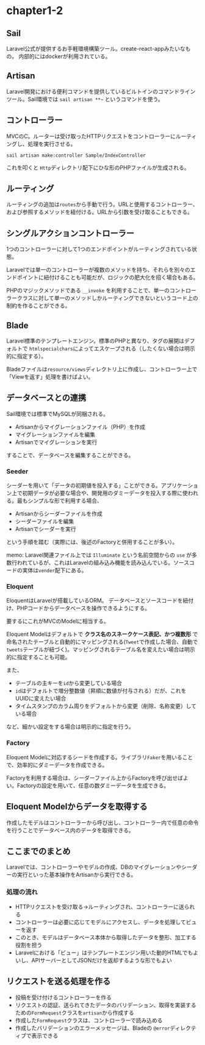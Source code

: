 # chapter1-2

## Sail

Laravel公式が提供するお手軽環境構築ツール。create-react-appみたいなもの。
内部的にはdockerが利用されている。

## Artisan

Laravel開発における便利コマンドを提供しているビルトインのコマンドラインツール。Sail環境では `sail artisan **~` というコマンドを使う。

## コントローラー

MVCのC。ルーターは受け取ったHTTPリクエストをコントローラーにルーティングし、処理を実行させる。

```shell
sail artisan make:controller Sample/IndexController
```

これを叩くと `Http`ディレクトリ配下にひな形のPHPファイルが生成される。

## ルーティング

ルーティングの追加は`routes`から手動で行う。URLと使用するコントローラー、および参照するメソッドを紐付ける。URLから引数を受け取ることもできる。

## シングルアクションコントローラー

1つのコントローラーに対して1つのエンドポイントがルーティングされている状態。

Laravelでは単一のコントローラーが複数のメソッドを持ち、それらを別々のエンドポイントに紐付けることも可能だが、ロジックの肥大化を招く場合もある。

PHPのマジックメソッドである `__invoke` を利用することで、単一のコントローラークラスに対して単一のメソッドしかルーティングできないというコード上の制約を作ることができる。

## Blade

Laravel標準のテンプレートエンジン。標準のPHPと異なり、タグの展開はデフォルトで `htmlspecialchars`によってエスケープされる（したくない場合は明示的に指定する）。

Bladeファイルは`resource/views`ディレクトリ上に作成し、コントローラー上で「Viewを返す」処理を書けばよい。

## データベースとの連携

Sail環境では標準でMySQLが同梱される。

- Artisanからマイグレーションファイル（PHP）を作成
- マイグレーションファイルを編集
- Artisanでマイグレーションを実行

することで、データベースを編集することができる。

### Seeder

シーダーを用いて「データの初期値を投入する」ことができる。アプリケーション上で初期データが必要な場合や、開発用のダミーデータを投入する際に使われる。最もシンプルな形で利用する場合、

- Artisanからシーダーファイルを作成
- シーダーファイルを編集
- Artisanでシーダーを実行

という手順を踏む（実際には、後述のFactoryと併用することが多い）。

memo: Laravel関連ファイル上では `Illuminate` という名前空間からの `use` が多数行われているが、これはLaravelの組み込み機能を読み込んでいる。ソースコードの実体は`vender`配下にある。

### Eloquent

EloquentはLaravelが搭載しているORM。
データベースとソースコードを紐付け、PHPコードからデータベースを操作できるようにする。

要するにこれがMVCのModelに相当する。

Eloquent Modelはデフォルトで **クラス名のスネークケース表記、かつ複数形** で命名されたテーブルと自動的にマッピングされる(`Tweet`で作成した場合、自動で`tweets`テーブルが紐づく)。マッピングされるテーブル名を変えたい場合は明示的に指定することも可能。

また、

- テーブルの主キーを`id`から変更している場合
- `id`はデフォルトで増分整数値（昇順に数値が付与される）だが、これをUUIDに変えたい場合
- タイムスタンプのカラム周りをデフォルトから変更（削除、名称変更）している場合

など、細かい設定をする場合は明示的に指定を行う。

### Factory

Eloquent Modelに対応するシードを作成する。ライブラリ`Faker`を用いることで、効率的にダミーデータを作成できる。

Factoryを利用する場合は、シーダーファイル上からFactoryを呼び出せばよい。Factoryの設定を用いて、任意の数ダミーデータを生成できる。

## Eloquent Modelからデータを取得する

作成したモデルはコントローラーから呼び出し、コントローラー内で任意の命令を行うことでデータベース内のデータを取得できる。

## ここまでのまとめ

Laravelでは、コントローラーやモデルの作成、DBのマイグレーションやシーダーの実行といった基本操作をArtisanから実行できる。

### 処理の流れ

- HTTPリクエストを受け取る→ルーティングされ、コントローラーに送られる
- コントローラーは必要に応じてモデルにアクセスし、データを処理してビューを返す
- このとき、モデルはデータベース本体から取得したデータを整形、加工する役割を担う
- Laravelにおける「ビュー」はテンプレートエンジン用いた動的HTMLでもよいし、APIサーバーとしてJSONだけを返却するような形でもよい

## リクエストを送る処理を作る

- 投稿を受け付けるコントローラーを作る
- リクエストの認証、送られてきたデータのバリデーション、取得を実装するための`FormRequest`クラスを`artisan`から作成する
- 作成した`FormRequest`クラスは、コントローラーで読み込める
- 作成したバリデーションのエラーメッセージは、Bladeの `@error`ディレクティブで表示できる
